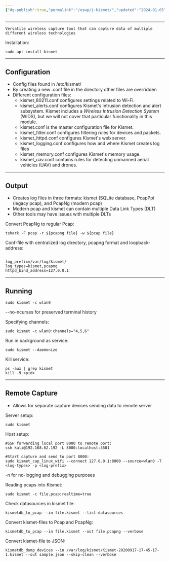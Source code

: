```yaml
---
{"dg-publish":true,"permalink":"/oswp/j-kismet/","updated":"2024-01-05T11:37:25.628+01:00"}
---
```


-----
	Versatile wireless capture tool that can capture data of multiple different wireless technologies

Installation:
```
sudo apt install kismet
```
-----------
## Configuration
- Config files found in /etc/kismet/
- By creating a new .conf file in the directory other files are overridden
- Different configuration files:
	- kismet_80211.conf configures settings related to Wi-Fi.
	- kismet_alerts.conf configures Kismet's intrusion detection and alert subsystem. Kismet includes a _Wireless Intrusion Detection System_ (WIDS), but we will not cover that particular functionality in this module.
	- kismet.conf is the master configuration file for Kismet.
	- kismet_filter.conf configures filtering rules for devices and packets.
	- kismet_httpd.conf configures Kismet's web server.
	- kismet_logging.conf configures how and where Kismet creates log files
	- kismet_memory.conf configures Kismet's memory usage.
	- kismet_uav.conf contains rules for detecting unmanned aerial vehicles (UAV) and drones.

--------
## Output
- Creates log files in three formats: kismet (SQLite database, PcapPpi (legacy pcap), and PcapNg (modern pcap)
- Modern pcap and kismet can contain multiple Data Link Types (DLT)
- Other tools may have issues with multiple DLTs

Convert PcapNg to regular Pcap:
```
tshark -F pcap -r ${pcapng file} -w ${pcap file}
```

Conf-file with centralized log directory, pcapng format and loopback-address:
```

log_prefix=/var/log/kismet/
log_types=kismet,pcapng
httpd_bind_address=127.0.0.1
```

----
## Running
```
sudo kismet -c wlan0
```
--no-ncurses for preserved terminal history

Specifying channels:
```
sudo kismet -c wlan0:channels="4,5,6"
```

Run in background as service:
```
sudo kismet --daemonize
```

Kill service:
```
ps -aux | grep kismet
kill -9 <pid>
```

------
## Remote Capture
- Allows for separate capture devices sending data to remote server

Server setup:
```
sudo kismet
```

Host setup:
```
#SSH forwarding local port 8000 to remote port:
ssh kali@192.168.62.192 -L 8000:localhost:3501

#Start capture and send to port 8000:
sudo kismet_cap_linux_wifi --connect 127.0.0.1:8000 --source=wlan0 -T <log-types> -p <log-prefix>
```
-n for no-logging and debugging purposes

Reading pcaps into Kismet:
```
sudo kismet -c file.pcap:realtime=true
```

Check datasources in kismet file:
```
kismetdb_to_pcap --in file.kismet --list-datasources
```

Convert kismet-files to Pcap and PcapNg:
```
kismetdb_to_pcap --in file.kismet --out file.pcapng --verbose
```

Convert kismet-file to JSON:
```
kismetdb_dump_devices --in /var/log/kismet/Kismet-20200917-17-45-17-1.kismet --out sample.json --skip-clean --verbose
```
